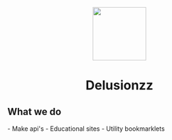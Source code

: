 <p align="center">
<img width="120px" src="https://avatars.githubusercontent.com/u/114194538?s=400&u=3c5e9bfe832fd797efc1da5ca3c46dec7f7a16a3.png">
</p>
<h1 align="center">Delusionzz</h1>
<h2 >What we do</h2>
- Make api's
- Educational sites
- Utility bookmarklets
